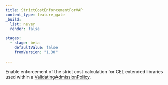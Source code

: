 ```yaml
---
title: StrictCostEnforcementForVAP
content_type: feature_gate
_build:
  list: never
  render: false

stages:
  - stage: beta
    defaultValue: false
    fromVersion: "1.30"
    
---
```

Enable enforcement of the strict cost calculation for CEL extended libraries used within a
[ValidatingAdmissionPolicy](/docs/reference/access-authn-authz/validating-admission-policy/).